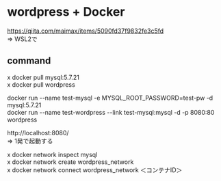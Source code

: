 # wordpress + Docker 
https://qiita.com/maimax/items/5090fd37f9832fe3c5fd  
=> WSL2で

## command

x docker pull mysql:5.7.21  
x docker pull wordpress  
  
docker run --name test-mysql -e MYSQL_ROOT_PASSWORD=test-pw -d mysql:5.7.21  
docker run --name test-wordpress --link test-mysql:mysql -d -p 8080:80 wordpress  
  
http://localhost:8080/  
 => 1発で起動する  
  
x docker network inspect mysql  
x docker network create wordpress_network  
x docker network connect wordpress_network ＜コンテナID＞  

